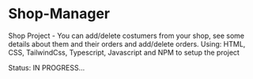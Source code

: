 # Shop-Manager
Shop Project - You can add/delete costumers from your shop, see some details about them and their orders and add/delete orders.
Using: HTML, CSS, TailwindCss, Typescript, Javascript and NPM to setup the project

Status: IN PROGRESS...
